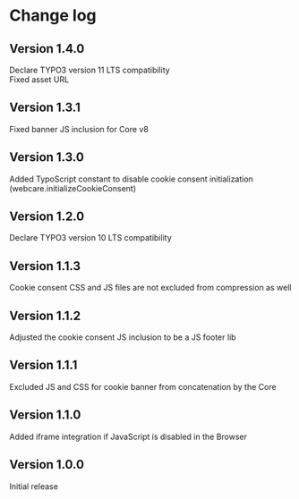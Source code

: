 # Change log

## Version 1.4.0

Declare TYPO3 version 11 LTS compatibility \
Fixed asset URL

## Version 1.3.1

Fixed banner JS inclusion for Core v8

## Version 1.3.0

Added TypoScript constant to disable cookie consent initialization (webcare.initializeCookieConsent)

## Version 1.2.0

Declare TYPO3 version 10 LTS compatibility

## Version 1.1.3

Cookie consent CSS and JS files are not excluded from compression as well

## Version 1.1.2

Adjusted the cookie consent JS inclusion to be a JS footer lib

## Version 1.1.1

Excluded JS and CSS for cookie banner from concatenation by the Core

## Version 1.1.0

Added iframe integration if JavaScript is disabled in the Browser

## Version 1.0.0

Initial release
